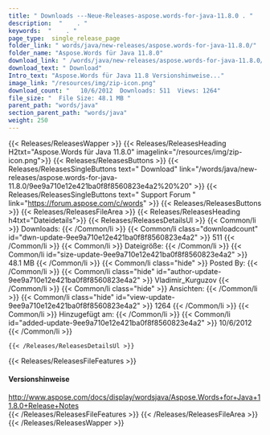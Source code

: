 ```yaml
---
title: " Downloads ---Neue-Releases-aspose.words-for-java-11.8.0 . "
description:  "    . " 
keywords:  "    . " 
page_type:  single_release_page
folder_link: " words/java/new-releases/aspose.words-for-java-11.8.0/"
folder_name: "Aspose.Words für Java 11.8.0"
download_link: " /words/java/new-releases/aspose.words-for-java-11.8.0/9ee9a710e12e421ba0f8f8560823e4a2"
download_text: " Download"
Intro_text: "Aspose.Words für Java 11.8 Versionshinweise..."
image_link: "/resources/img/zip-icon.png"
download_count: "   10/6/2012  Downloads: 511  Views: 1264"
file_size: "  File Size: 48.1 MB "
parent_path: "words/java"
section_parent_path: "words/java"
weight: 250
---
```


{{< Releases/ReleasesWapper >}}
  {{< Releases/ReleasesHeading H2txt="Aspose.Words für Java 11.8.0" imagelink="/resources/img/zip-icon.png">}}
  {{< Releases/ReleasesButtons >}}
    {{< Releases/ReleasesSingleButtons text=" Download" link="/words/java/new-releases/aspose.words-for-java-11.8.0/9ee9a710e12e421ba0f8f8560823e4a2%20%20" >}}
    {{< Releases/ReleasesSingleButtons text=" Support Forum " link="https://forum.aspose.com/c/words" >}}
  {{< Releases/ReleasesButtons >}}
  {{< Releases/ReleasesFileArea >}}
    {{< Releases/ReleasesHeading h4txt="Dateidetails">}}
    {{< Releases/ReleasesDetailsUl >}}
            {{< Common/li >}} Downloads: {{< /Common/li >}}
      {{< Common/li class="downloadcount" id="dwn-update-9ee9a710e12e421ba0f8f8560823e4a2" >}} 511 {{< /Common/li >}}
      {{< Common/li >}} Dateigröße: {{< /Common/li >}}
      {{< Common/li id="size-update-9ee9a710e12e421ba0f8f8560823e4a2" >}} 48.1 MB {{< /Common/li >}} 
      {{< Common/li  class="hide" >}} Posted By: {{< /Common/li >}} 
      {{< Common/li class="hide" id="author-update-9ee9a710e12e421ba0f8f8560823e4a2" >}} Vladimir_Kurguzov {{< /Common/li >}}
      {{< Common/li class="hide" >}} Ansichten: {{< /Common/li >}}
      {{< Common/li class="hide" id="view-update-9ee9a710e12e421ba0f8f8560823e4a2" >}} 1264 {{< /Common/li >}}
      {{< Common/li >}} Hinzugefügt am: {{< /Common/li >}}
      {{< Common/li id="added-update-9ee9a710e12e421ba0f8f8560823e4a2" >}} 10/6/2012 {{< /Common/li >}} 

    {{< /Releases/ReleasesDetailsUl >}}

  {{< Releases/ReleasesFileFeatures >}}
      <h4>Versionshinweise</h4><div> <a href="http://www.aspose.com/docs/display/wordsjava/Aspose.Words+for+Java+11.8.0+Release+Notes">http://www.aspose.com/docs/display/wordsjava/Aspose.Words+for+Java+11.8.0+Release+Notes</a></div>
  {{< /Releases/ReleasesFileFeatures >}}
 {{< /Releases/ReleasesFileArea >}}
{{< /Releases/ReleasesWapper >}}



